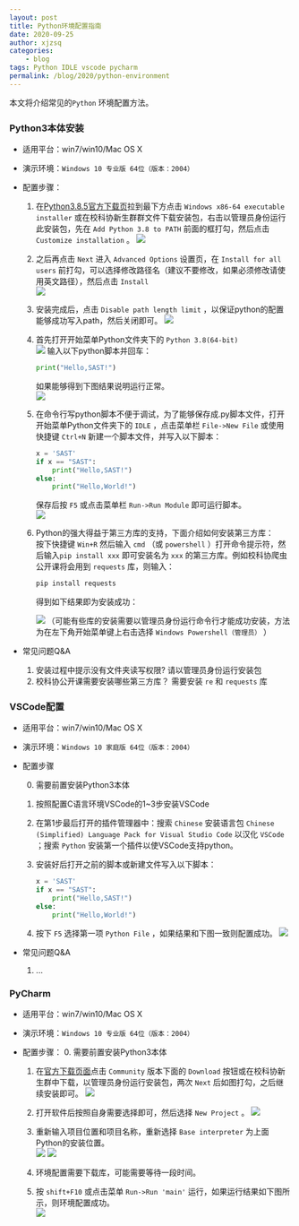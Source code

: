 ```yaml
---
layout: post
title: Python环境配置指南
date: 2020-09-25
author: xjzsq
categories:
    - blog
tags: Python IDLE vscode pycharm 
permalink: /blog/2020/python-environment
---
```


本文将介绍常见的`Python` 环境配置方法。  

<!--more-->

### Python3本体安装

- 适用平台：win7/win10/Mac OS X
- 演示环境：`Windows 10 专业版 64位（版本：2004）` 
- 配置步骤：
  1. 在[Python3.8.5官方下载页](https://www.python.org/downloads/release/python-385/)拉到最下方点击 `Windows x86-64 executable installer` 或在校科协新生群群文件下载安装包，右击以管理员身份运行此安装包，先在 `Add Python 3.8 to PATH` 前面的框打勾，然后点击 `Customize installation` 。
     ![](/info/assets/img/blog/python-environment/python-1.png)
     
  2. 之后再点击 `Next` 进入 `Advanced Options` 设置页，在 `Install for all users` 前打勾，可以选择修改路径名（建议不要修改，如果必须修改请使用英文路径），然后点击 `Install`  
     ![](/info/assets/img/blog/python-environment/python-2.png)
     
  3. 安装完成后，点击 `Disable path length limit` ，以保证python的配置能够成功写入path，然后关闭即可。
     ![](/info/assets/img/blog/python-environment/python-3.png)
     
  4. 首先打开开始菜单Python文件夹下的 `Python 3.8(64-bit)`   
     ![](/info/assets/img/blog/python-environment/python-4.png) 
     输入以下python脚本并回车：  
     
     ``` python
     print("Hello,SAST!")
     ```
     如果能够得到下图结果说明运行正常。  
     ![](/info/assets/img/blog/python-environment/python-5.png)
     
  5. 在命令行写python脚本不便于调试，为了能够保存成.py脚本文件，打开开始菜单Python文件夹下的 `IDLE` ，点击菜单栏 `File->New File` 或使用快捷键 `Ctrl+N` 新建一个脚本文件，并写入以下脚本：  
     ```python
     x = 'SAST'
     if x == "SAST":
         print("Hello,SAST!")
     else:
         print("Hello,World!")
     ```
     保存后按 `F5` 或点击菜单栏 `Run->Run Module` 即可运行脚本。  
     ![](/info/assets/img/blog/python-environment/python-6.png)    
     
  6. Python的强大得益于第三方库的支持，下面介绍如何安装第三方库：  
     按下快捷键 `Win+R` 然后输入 `cmd` （或 `powershell` ）打开命令提示符，然后输入`pip install xxx` 即可安装名为 `xxx` 的第三方库。例如校科协爬虫公开课将会用到 `requests` 库，则输入：
     
     ``` bash
     pip install requests
     ```
     
     得到如下结果即为安装成功：  
     
     ![](/info/assets/img/blog/python-environment/python-7.png)
  （可能有些库的安装需要以管理员身份运行命令行才能成功安装，方法为在左下角开始菜单键上右击选择 `Windows Powershell（管理员）` ）     
- 常见问题Q&A
  
  1. 安装过程中提示没有文件夹读写权限?
     请以管理员身份运行安装包
  2. 校科协公开课需要安装哪些第三方库？
     需要安装 `re` 和 `requests` 库

### VSCode配置
- 适用平台：win7/win10/Mac OS X

- 演示环境：`Windows 10 家庭版 64位（版本：2004）` 

- 配置步骤
  
  0. 需要前置安装Python3本体
  
  1. 按照配置C语言环境VSCode的1~3步安装VSCode
  
  2. 在第1步最后打开的插件管理器中：搜索 `Chinese` 安装语言包 `Chinese (Simplified) Language Pack for Visual Studio Code` 以汉化 `VSCode` ；搜索 `Python` 安装第一个插件以使VSCode支持python。
  
  3. 安装好后打开之前的脚本或新建文件写入以下脚本：
  
     ``` python
     x = 'SAST'
     if x == "SAST":
         print("Hello,SAST!")
     else:
         print("Hello,World!")
     ```
  4. 按下 `F5` 选择第一项 `Python File` ，如果结果和下图一致则配置成功。
  ![](/info/assets/img/blog/python-environment/python-8.png)  
- 常见问题Q&A  
  
  1. ...

### PyCharm
- 适用平台：win7/win10/Mac OS X 
- 演示环境：`Windows 10 专业版 64位（版本：2004）`  
- 配置步骤：
  0. 需要前置安装Python3本体  
  
  1. 在[官方下载页面](https://www.jetbrains.com/pycharm/download/#section=windows)点击 `Community` 版本下面的 `Download` 按钮或在校科协新生群中下载，以管理员身份运行安装包，两次 `Next` 后如图打勾，之后继续安装即可。
     ![](/info/assets/img/blog/python-environment/pycharm-1.png)
  
  2. 打开软件后按照自身需要选择即可，然后选择 `New Project` 。
     ![](/info/assets/img/blog/python-environment/pycharm-3.png)  
  
  3. 重新输入项目位置和项目名称，重新选择 `Base interpreter` 为上面Python的安装位置。  
     ![](/info/assets/img/blog/python-environment/pycharm-4.png)
     ![](/info/assets/img/blog/python-environment/pycharm-5.png)  
  
  4. 环境配置需要下载库，可能需要等待一段时间。  
  
  5. 按 `shift+F10` 或点击菜单 `Run->Run 'main'` 运行，如果运行结果如下图所示，则环境配置成功。  
     ![](/info/assets/img/blog/python-environment/pycharm-6.png)